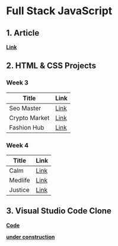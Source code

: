 # Full Stack JavaScript 

## 1. Article 

**[Link](./Article/Readme.md)**

## 2. HTML & CSS Projects

### Week 3

|Title|Link|
|---|---|
|Seo Master|[Link](./Html%20and%20Css%20Assignments/Week%203/)|
|Crypto Market|[Link]()|
|Fashion Hub|[Link]()|


### Week 4

|Title|Link|
|---|---|
|Calm|[Link](./Html%20and%20Css%20Assignments/Week%204/)|
|Medlife|[Link](./Html%20and%20Css%20Assignments/Week%204/)|
|Justice|[Link](./Html%20and%20Css%20Assignments/Week%204/)|

## 3. Visual Studio Code Clone

**[Code](./Html%20and%20Css%20Assignments/VSCodeClone/)**

**[under construction]()**
